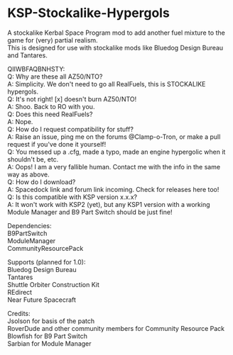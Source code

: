 # KSP-Stockalike-Hypergols

A stockalike Kerbal Space Program mod to add another fuel mixture to the game for (very) partial realism.\
This is designed for use with stockalike mods like Bluedog Design Bureau and Tantares.

QIIWBFAQBNHSTY:\
Q: Why are these all AZ50/NTO?\
A: Simplicity. We don't need to go all RealFuels, this is STOCKALIKE hypergols.\
Q: It's not right! [x] doesn't burn AZ50/NTO!\
A: Shoo. Back to RO with you.\
Q: Does this need RealFuels?\
A: Nope.\
Q: How do I request compatibility for stuff?\
A: Raise an issue, ping me on the forums @Clamp-o-Tron, or make a pull request if you've done it yourself!\
Q: You messed up a .cfg, made a typo, made an engine hypergolic when it shouldn't be, etc.\
A: Oops! I am a very fallible human. Contact me with the info in the same way as above.\
Q: How do I download?\
A: Spacedock link and forum link incoming. Check for releases here too!\
Q: Is this compatible with KSP version x.x.x?\
A: It won't work with KSP2 (yet), but any KSP1 version with a working Module Manager and B9 Part Switch should be just fine!

Dependencies:\
B9PartSwitch\
ModuleManager\
CommunityResourcePack

Supports (planned for 1.0):\
Bluedog Design Bureau\
Tantares\
Shuttle Orbiter Construction Kit\
REdirect\
Near Future Spacecraft

Credits:\
Jsolson for basis of the patch\
RoverDude and other community members for Community Resource Pack\
Blowfish for B9 Part Switch\
Sarbian for Module Manager

